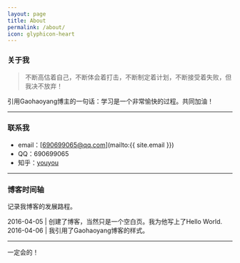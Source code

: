 ```yaml
---
layout: page
title: About
permalink: /about/
icon: glyphicon-heart
---
```


### 关于我

> 不断高估着自己，不断体会着打击，不断制定着计划，不断接受着失败，但我决不放弃！

引用Gaohaoyang博主的一句话：学习是一个非常愉快的过程。共同加油！   

---

### 联系我

* email：[690699065@qq.com](mailto:{{ site.email }})
* QQ：690699065
* 知乎：[youyou](https://www.zhihu.com/people/youyou-51-95)

---

### 博客时间轴   

记录我博客的发展路程。

2016-04-05 | 创建了博客，当然只是一个空白页。我为他写上了Hello World.
2016-04-06 | 我引用了Gaohaoyang博客的样式。

---

一定会的！
